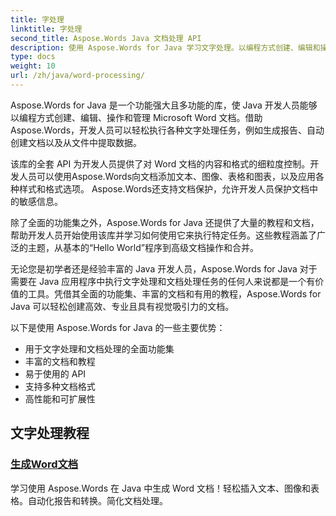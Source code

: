 ```yaml
---
title: 字处理
linktitle: 字处理
second_title: Aspose.Words Java 文档处理 API
description: 使用 Aspose.Words for Java 学习文字处理。以编程方式创建、编辑和操作文档。立即增强您的文档处理技能。
type: docs
weight: 10
url: /zh/java/word-processing/
---
```


Aspose.Words for Java 是一个功能强大且多功能的库，使 Java 开发人员能够以编程方式创建、编辑、操作和管理 Microsoft Word 文档。借助Aspose.Words，开发人员可以轻松执行各种文字处理任务，例如生成报告、自动创建文档以及从文件中提取数据。

该库的全套 API 为开发人员提供了对 Word 文档的内容和格式的细粒度控制。开发人员可以使用Aspose.Words向文档添加文本、图像、表格和图表，以及应用各种样式和格式选项。 Aspose.Words还支持文档保护，允许开发人员保护文档中的敏感信息。

除了全面的功能集之外，Aspose.Words for Java 还提供了大量的教程和文档，帮助开发人员开始使用该库并学习如何使用它来执行特定任务。这些教程涵盖了广泛的主题，从基本的“Hello World”程序到高级文档操作和合并。

无论您是初学者还是经验丰富的 Java 开发人员，Aspose.Words for Java 对于需要在 Java 应用程序中执行文字处理和文档处理任务的任何人来说都是一个有价值的工具。凭借其全面的功能集、丰富的文档和有用的教程，Aspose.Words for Java 可以轻松创建高效、专业且具有视觉吸引力的文档。

以下是使用 Aspose.Words for Java 的一些主要优势：

* 用于文字处理和文档处理的全面功能集
* 丰富的文档和教程
* 易于使用的 API
* 支持多种文档格式
* 高性能和可扩展性

## 文字处理教程

### [生成Word文档](./generate-word-document/)

学习使用 Aspose.Words 在 Java 中生成 Word 文档！轻松插入文本、图像和表格。自动化报告和转换。简化文档处理。